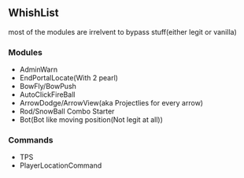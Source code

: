 ## WhishList
most of the modules are irrelvent to bypass stuff(either legit or vanilla)
### Modules
 - AdminWarn
 - EndPortalLocate(With 2 pearl)
 - BowFly/BowPush
 - AutoClickFireBall
 - ArrowDodge/ArrowView(aka Projectlies for every arrow)
 - Rod/SnowBall Combo Starter
 - Bot(Bot like moving position(Not legit at all))
### Commands
 - TPS
 - PlayerLocationCommand
